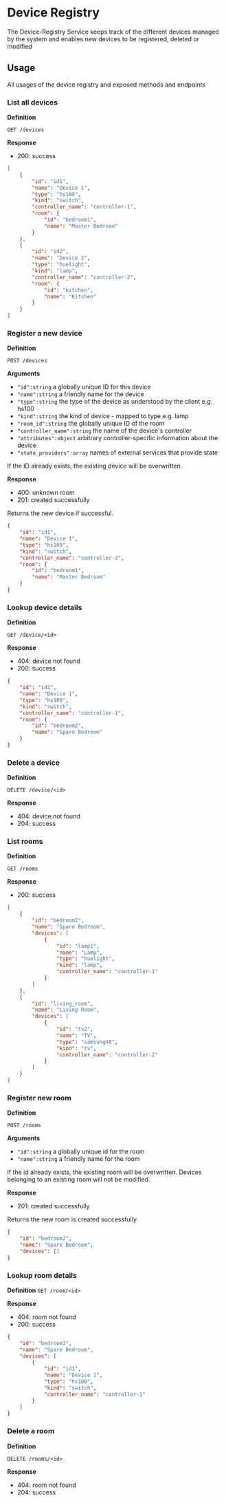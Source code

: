 # Device Registry

The Device-Registry Service keeps track of the different devices managed by the system and enables
new devices to be registered, deleted or modified

## Usage
All usages of the device registry and exposed methods and endpoints
### List all devices
**Definition**

`GET /devices`

**Response**

- 200: success

```json
[
    {
        "id": "id1",
        "name": "Device 1",
        "type": "hs100",
        "kind": "switch",
        "controller_name": "controller-1",
        "room": {
            "id": "bedroom1",
            "name": "Master Bedroom"
        }
    },
    {
        "id": "id2",
        "name": "Device 2",
        "type": "huelight",
        "kind": "lamp",
        "controller_name": "controller-2",
        "room": {
            "id": "kitchen",
            "name": "Kitchen"
        }
    }
]
```

### Register a new device
**Definition**

`POST /devices`

**Arguments**

- `"id":string` a globally unique ID for this device
- `"name":string` a friendly name for the device
- `"type":string` the type of the device as understood by the client e.g. hs100
- `"kind":string` the kind of device - mapped to type e.g. lamp
- `"room_id":string` the globally unique ID of the room
- `"controller_name":string` the name of the device's controller
- `"attributes":object` arbitrary controller-specific information about the device
- `"state_providers":array` names of external services that provide state

If the ID already exists, the existing device will be overwritten.

**Response**

- 400: unknown room
- 201: created successfully

Returns the new device if successful.

```json
{
    "id": "id1",
    "name": "Device 1",
    "type": "hs100",
    "kind": "switch",
    "controller_name": "controller-2",
    "room": {
        "id": "bedroom1",
        "name": "Master Bedroom"
    }
}
```

### Lookup device details
**Definition**

`GET /device/<id>`

**Response**

- 404: device not found
- 200: success

```json
{
    "id": "id1",
    "name": "Device 1",
    "type": "hs100",
    "kind": "switch",
    "controller_name": "controller-1",
    "room": {
        "id": "bedroom2",
        "name": "Spare Bedroom"
    }
}
```

### Delete a device
**Definition**

`DELETE /device/<id>`

**Response**

- 404: device not found
- 204: success

### List rooms
**Definition**

`GET /rooms`

**Response**

- 200: success

```json
[
    {
        "id": "bedroom2",
        "name": "Spare Bedroom",
        "devices": [
            {
                "id": "lamp1",
                "name": "Lamp",
                "type": "huelight",
                "kind": "lamp",
                "controller_name": "controller-1"
            }
        ]
    },
    {
        "id": "living_room",
        "name": "Living Room",
        "devices": [
            {
                "id": "tv2",
                "name": "TV",
                "type": "samsung48",
                "kind": "tv",
                "controller_name": "controller-2"
            }
        ]
    }
]
```

### Register new room
**Definition**

`POST /rooms`

**Arguments**

- `"id":string` a globally unique id for the room
- `"name":string` a friendly name for the room

If the id already exists, the existing room will be overwritten.
Devices belonging to an existing room will not be modified.

**Response**

- 201: created successfully

Returns the new room is created successfully.

```json
{
    "id": "bedroom2",
    "name": "Spare Bedroom",
    "devices": []
}
```

### Lookup room details
**Definition**
`GET /room/<id>`

**Response**

- 404: room not found
- 200: success

```json
{
    "id": "bedroom2",
    "name": "Spare Bedroom",
    "devices": [
        {
            "id": "id1",
            "name": "Device 1",
            "type": "hs100",
            "kind": "switch",
            "controller_name": "controller-1"
        }
    ]
}
```

### Delete a room
**Definition**

`DELETE /rooms/<id>`

**Response**

- 404: room not found
- 204: success